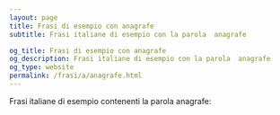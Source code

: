 ```yaml
---
layout: page
title: Frasi di esempio con anagrafe 
subtitle: Frasi italiane di esempio con la parola  anagrafe

og_title: Frasi di esempio con anagrafe 
og_description: Frasi italiane di esempio con la parola  anagrafe
og_type: website
permalink: /frasi/a/anagrafe.html
---
```


Frasi italiane di esempio contenenti la parola anagrafe:


